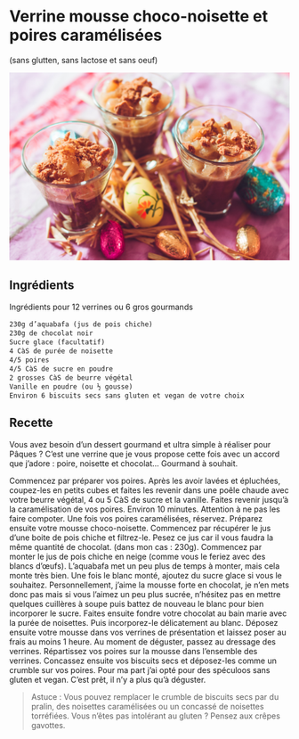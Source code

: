 # Verrine mousse choco-noisette et poires caramélisées
(sans glutten, sans lactose et sans oeuf)  

![](../img/mousse-choconoisette-et-poires-caramlises1.jpg)

## Ingrédients
Ingrédients pour 12 verrines ou 6 gros gourmands

    230g d’aquabafa (jus de pois chiche)
    230g de chocolat noir
    Sucre glace (facultatif)
    4 CàS de purée de noisette
    4/5 poires
    4/5 CàS de sucre en poudre
    2 grosses CàS de beurre végétal
    Vanille en poudre (ou ½ gousse)
    Environ 6 biscuits secs sans gluten et vegan de votre choix

## Recette
Vous avez besoin d’un dessert gourmand et ultra simple à réaliser pour Pâques ? C’est une verrine que je vous propose cette fois avec un accord que j’adore : poire, noisette et chocolat… Gourmand à souhait.  

Commencez par préparer vos poires. Après les avoir lavées et épluchées, coupez-les en petits cubes et faites les revenir dans une poêle chaude avec votre beurre végétal, 4 ou 5 CàS de sucre et la vanille. Faites revenir jusqu’à la caramélisation de vos poires. Environ 10 minutes. Attention à ne pas les faire compoter. Une fois vos poires caramélisées, réservez.
Préparez ensuite votre mousse choco-noisette.
Commencez par récupérer le jus d’une boite de pois chiche et filtrez-le. Pesez ce jus car il vous faudra la même quantité de chocolat. (dans mon cas : 230g).
Commencez par monter le jus de pois chiche en neige (comme vous le feriez avec des blancs d’œufs). L’aquabafa met un peu plus de temps à monter, mais cela monte très bien. Une fois le blanc monté, ajoutez du sucre glace si vous le souhaitez. Personnellement, j’aime la mousse forte en chocolat, je n’en mets donc pas mais si vous l’aimez un peu plus sucrée, n’hésitez pas en mettre quelques cuillères à soupe puis battez de nouveau le blanc pour bien incorporer le sucre.
Faites ensuite fondre votre chocolat au bain marie avec la purée de noisettes. Puis incorporez-le délicatement au blanc. Déposez ensuite votre mousse dans vos verrines de présentation et laissez poser au frais au moins 1 heure.
Au moment de déguster, passez au dressage des verrines. Répartissez vos poires sur la mousse dans l’ensemble des verrines. Concassez ensuite vos biscuits secs et déposez-les comme un crumble sur vos poires. Pour ma part j’ai opté pour des spéculoos sans gluten et vegan.
C’est prêt, il n’y a plus qu’à déguster.

> Astuce : Vous pouvez remplacer le crumble de biscuits secs par du pralin, des noisettes caramélisées ou un concassé de noisettes torréfiées. Vous n’êtes pas intolérant au gluten ? Pensez aux crêpes gavottes.
